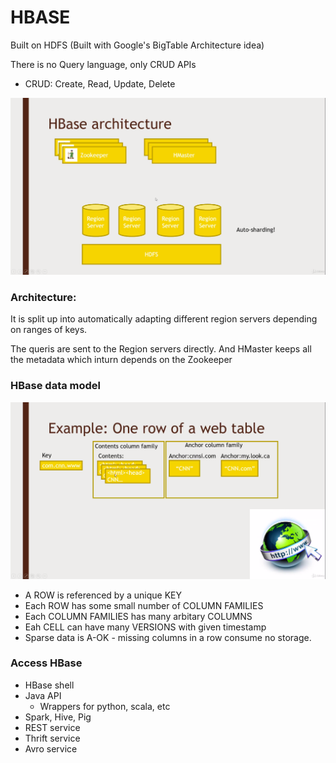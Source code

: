 # HBASE

Built on HDFS (Built with Google's BigTable Architecture idea)  
  
There is no Query language, only CRUD APIs  
- CRUD: Create, Read, Update, Delete

![Hbase Architecture](../media/HBASE.png)

### Architecture:

It is split up into automatically adapting different region servers depending on ranges of keys.

The queris are sent to the Region servers directly. And HMaster keeps all the metadata which inturn depends on the Zookeeper 

### HBase data model

![Hbase Example](../media/HBASE-example.png)

- A ROW is referenced by a unique KEY
- Each ROW has some small number of COLUMN FAMILIES
- Each COLUMN FAMILIES has many arbitary COLUMNS
- Eah CELL can have many VERSIONS with given timestamp
- Sparse data is A-OK - missing columns in a row consume no storage.

### Access HBase
- HBase shell
- Java API
    - Wrappers for python, scala, etc
- Spark, Hive, Pig
- REST service
- Thrift service
- Avro service